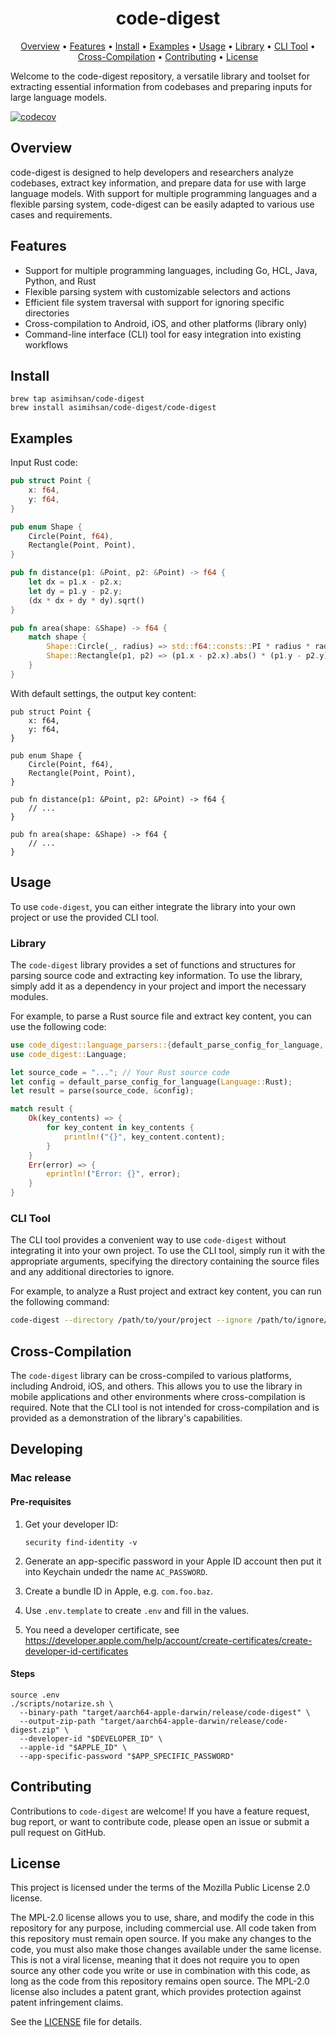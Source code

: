 <h1 align="center">
  code-digest
</h1>

<p align="center">
    <a href="#overview">Overview</a> •
    <a href="#features">Features</a> •
    <a href="#install">Install</a> •
    <a href="#examples">Examples</a> •
    <a href="#usage">Usage</a> •
    <a href="#library">Library</a> •
    <a href="#cli-tool">CLI Tool</a> •
    <a href="#cross-compilation">Cross-Compilation</a> •
    <a href="#contributing">Contributing</a> •
    <a href="#license">License</a>
</p>

Welcome to the code-digest repository, a versatile library and toolset for
extracting essential information from codebases and preparing inputs for large
language models.

[![codecov](https://codecov.io/gh/asimihsan/code-digest/branch/main/graph/badge.svg?token=70NAB25YOV)](https://codecov.io/gh/asimihsan/code-digest)

## Overview

code-digest is designed to help developers and researchers analyze codebases,
extract key information, and prepare data for use with large language models.
With support for multiple programming languages and a flexible parsing system,
code-digest can be easily adapted to various use cases and requirements.

## Features

- Support for multiple programming languages, including Go, HCL, Java, Python,
  and Rust
- Flexible parsing system with customizable selectors and actions
- Efficient file system traversal with support for ignoring specific directories
- Cross-compilation to Android, iOS, and other platforms (library only)
- Command-line interface (CLI) tool for easy integration into existing workflows

## Install

```shell
brew tap asimihsan/code-digest
brew install asimihsan/code-digest/code-digest
```

## Examples

Input Rust code:

```rust
pub struct Point {
    x: f64,
    y: f64,
}

pub enum Shape {
    Circle(Point, f64),
    Rectangle(Point, Point),
}

pub fn distance(p1: &Point, p2: &Point) -> f64 {
    let dx = p1.x - p2.x;
    let dy = p1.y - p2.y;
    (dx * dx + dy * dy).sqrt()
}

pub fn area(shape: &Shape) -> f64 {
    match shape {
        Shape::Circle(_, radius) => std::f64::consts::PI * radius * radius,
        Shape::Rectangle(p1, p2) => (p1.x - p2.x).abs() * (p1.y - p2.y).abs(),
    }
}
```

With default settings, the output key content:

```text
pub struct Point {
    x: f64,
    y: f64,
}

pub enum Shape {
    Circle(Point, f64),
    Rectangle(Point, Point),
}

pub fn distance(p1: &Point, p2: &Point) -> f64 {
    // ...
}

pub fn area(shape: &Shape) -> f64 {
    // ...
}
```

## Usage

To use `code-digest`, you can either integrate the library into your own project
or use the provided CLI tool.

### Library

The `code-digest` library provides a set of functions and structures for parsing
source code and extracting key information. To use the library, simply add it as
a dependency in your project and import the necessary modules.

For example, to parse a Rust source file and extract key content, you can use
the following code:

```rust
use code_digest::language_parsers::{default_parse_config_for_language, parse};
use code_digest::Language;

let source_code = "..."; // Your Rust source code
let config = default_parse_config_for_language(Language::Rust);
let result = parse(source_code, &config);

match result {
    Ok(key_contents) => {
        for key_content in key_contents {
            println!("{}", key_content.content);
        }
    }
    Err(error) => {
        eprintln!("Error: {}", error);
    }
}
```

### CLI Tool

The CLI tool provides a convenient way to use `code-digest` without integrating
it into your own project. To use the CLI tool, simply run it with the
appropriate arguments, specifying the directory containing the source files and
any additional directories to ignore.

For example, to analyze a Rust project and extract key content, you can run the
following command:

```sh
code-digest --directory /path/to/your/project --ignore /path/to/ignore/directory
```

## Cross-Compilation

The `code-digest` library can be cross-compiled to various platforms, including
Android, iOS, and others. This allows you to use the library in mobile
applications and other environments where cross-compilation is required. Note
that the CLI tool is not intended for cross-compilation and is provided as a
demonstration of the library's capabilities.

## Developing

### Mac release

#### Pre-requisites

1. Get your developer ID:

    ```shell
    security find-identity -v
    ```

2. Generate an app-specific password in your Apple ID account then put it into Keychain undedr the name `AC_PASSWORD`.
3. Create a bundle ID in Apple, e.g. `com.foo.baz`.
4. Use `.env.template` to create `.env` and fill in the values.
5. You need a developer certificate, see https://developer.apple.com/help/account/create-certificates/create-developer-id-certificates

#### Steps

```shell
source .env
./scripts/notarize.sh \
  --binary-path "target/aarch64-apple-darwin/release/code-digest" \
  --output-zip-path "target/aarch64-apple-darwin/release/code-digest.zip" \
  --developer-id "$DEVELOPER_ID" \
  --apple-id "$APPLE_ID" \
  --app-specific-password "$APP_SPECIFIC_PASSWORD"
```

## Contributing

Contributions to `code-digest` are welcome! If you have a feature request, bug
report, or want to contribute code, please open an issue or submit a pull
request on GitHub.

## License

This project is licensed under the terms of the Mozilla Public License 2.0
license.

The MPL-2.0 license allows you to use, share, and modify the code in this
repository for any purpose, including commercial use. All code taken from this
repository must remain open source. If you make any changes to the code, you
must also make those changes available under the same license. This is not a
viral license, meaning that it does not require you to open source any other
code you write or use in combination with this code, as long as the code from
this repository remains open source. The MPL-2.0 license also includes a patent
grant, which provides protection against patent infringement claims.

See the [LICENSE](LICENSE) file for details.
